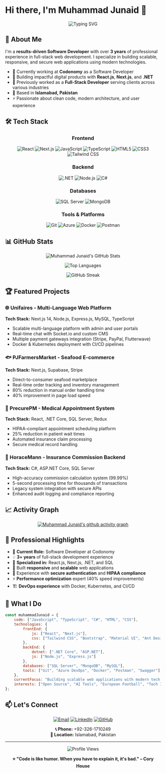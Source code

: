 # Hi there, I'm Muhammad Junaid 👋

<div align="center">
  
![Typing SVG](https://readme-typing-svg.herokuapp.com?font=Fira+Code&pause=1000&color=2E9FFF&center=true&vCenter=true&width=435&lines=Full+Stack+Web+Developer;3%2B+Years+Experience;React+%7C+Next.js+%7C+.NET+Developer;Building+Scalable+Solutions)

</div>

## 🚀 About Me

I'm a **results-driven Software Developer** with over **3 years** of professional experience in full-stack web development. I specialize in building scalable, responsive, and secure web applications using modern technologies.

- 🔭 Currently working at **Codonomy** as a Software Developer
- 🌱 Building impactful digital products with **React.js**, **Next.js**, and **.NET**
- 💼 Previously worked as a **Full-Stack Developer** serving clients across various industries
- 📍 Based in **Islamabad, Pakistan**
- ⚡ Passionate about clean code, modern architecture, and user experience

## 🛠️ Tech Stack

<div align="center">

### Frontend
![React](https://img.shields.io/badge/-React-61DAFB?style=for-the-badge&logo=react&logoColor=black)
![Next.js](https://img.shields.io/badge/-Next.js-000000?style=for-the-badge&logo=next.js&logoColor=white)
![JavaScript](https://img.shields.io/badge/-JavaScript-F7DF1E?style=for-the-badge&logo=javascript&logoColor=black)
![TypeScript](https://img.shields.io/badge/-TypeScript-3178C6?style=for-the-badge&logo=typescript&logoColor=white)
![HTML5](https://img.shields.io/badge/-HTML5-E34F26?style=for-the-badge&logo=html5&logoColor=white)
![CSS3](https://img.shields.io/badge/-CSS3-1572B6?style=for-the-badge&logo=css3&logoColor=white)
![Tailwind CSS](https://img.shields.io/badge/-Tailwind_CSS-38B2AC?style=for-the-badge&logo=tailwind-css&logoColor=white)

### Backend
![.NET](https://img.shields.io/badge/-.NET-512BD4?style=for-the-badge&logo=.net&logoColor=white)
![Node.js](https://img.shields.io/badge/-Node.js-339933?style=for-the-badge&logo=node.js&logoColor=white)
![C#](https://img.shields.io/badge/-C%23-239120?style=for-the-badge&logo=c-sharp&logoColor=white)

### Databases
![SQL Server](https://img.shields.io/badge/-SQL_Server-CC2927?style=for-the-badge&logo=microsoft-sql-server&logoColor=white)
![MongoDB](https://img.shields.io/badge/-MongoDB-47A248?style=for-the-badge&logo=mongodb&logoColor=white)

### Tools & Platforms
![Git](https://img.shields.io/badge/-Git-F05032?style=for-the-badge&logo=git&logoColor=white)
![Azure](https://img.shields.io/badge/-Azure-0078D4?style=for-the-badge&logo=microsoft-azure&logoColor=white)
![Docker](https://img.shields.io/badge/-Docker-2496ED?style=for-the-badge&logo=docker&logoColor=white)
![Postman](https://img.shields.io/badge/-Postman-FF6C37?style=for-the-badge&logo=postman&logoColor=white)

</div>

## 📊 GitHub Stats

<div align="center">
  
![Muhammad Junaid's GitHub Stats](https://github-readme-stats.vercel.app/api?username=junaidch249&show_icons=true&theme=tokyonight&hide_border=true&count_private=true)

![Top Languages](https://github-readme-stats.vercel.app/api/top-langs/?username=junaidch249&layout=compact&theme=tokyonight&hide_border=true)

![GitHub Streak](https://github-readme-streak-stats.herokuapp.com/?user=junaidch249&theme=tokyonight&hide_border=true)

</div>

## 🏆 Featured Projects

### 🌐 Unifaires - Multi-Language Web Platform
**Tech Stack:** Next.js 14, Node.js, Express.js, MySQL, TypeScript
- Scalable multi-language platform with admin and user portals
- Real-time chat with Socket.io and custom CMS
- Multiple payment gateways integration (Stripe, PayPal, Flutterwave)
- Docker & Kubernetes deployment with CI/CD pipelines

### 🐟 PJFarmersMarket - Seafood E-commerce
**Tech Stack:** Next.js, Supabase, Stripe
- Direct-to-consumer seafood marketplace
- Real-time order tracking and inventory management
- 80% reduction in manual order handling time
- 40% improvement in page load speed

### 🏥 PrecurePM - Medical Appointment System
**Tech Stack:** React, .NET Core, SQL Server, Redux
- HIPAA-compliant appointment scheduling platform
- 25% reduction in patient wait times
- Automated insurance claim processing
- Secure medical record handling

### 💼 HoraceMann - Insurance Commission Backend
**Tech Stack:** C#, ASP.NET Core, SQL Server
- High-accuracy commission calculation system (99.99%)
- 5-second processing time for thousands of transactions
- Legacy system integration with secure APIs
- Enhanced audit logging and compliance reporting

## 📈 Activity Graph

<div align="center">
  
[![Muhammad Junaid's github activity graph](https://github-readme-activity-graph.vercel.app/graph?username=junaidch249&theme=tokyo-night&hide_border=true)](https://github.com/ashutosh00710/github-readme-activity-graph)

</div>

## 🎯 Professional Highlights

- 🏢 **Current Role:** Software Developer at Codonomy
- 💡 **3+ years** of full-stack development experience  
- 🚀 **Specialized in:** React.js, Next.js, .NET, and SQL
- 📱 Built **responsive** and **scalable** web applications
- 🔐 Experience with **secure authentication** and **HIPAA compliance**
- ⚡ **Performance optimization** expert (40% speed improvements)
- 🏗️ **DevOps experience** with Docker, Kubernetes, and CI/CD

## 🌟 What I Do

```javascript
const muhammadJunaid = {
    code: ["JavaScript", "TypeScript", "C#", "HTML", "CSS"],
    technologies: {
        frontEnd: {
            js: ["React", "Next.js"],
            css: ["Tailwind CSS", "Bootstrap", "Material UI", "Ant Design"]
        },
        backEnd: {
            dotnet: [".NET Core", "ASP.NET"],
            js: ["Node.js", "Express.js"]
        },
        databases: ["SQL Server", "MongoDB", "MySQL"],
        tools: ["Git", "Azure DevOps", "Docker", "Postman", "Swagger"]
    },
    currentFocus: "Building scalable web applications with modern tech stack",
    interests: ["Open Source", "AI Tools", "European Football", "Tech Innovation"]
};
```

## 📫 Let's Connect

<div align="center">

[![Email](https://img.shields.io/badge/-Email-D14836?style=for-the-badge&logo=gmail&logoColor=white)](mailto:junaidch249249@gmail.com)
[![LinkedIn](https://img.shields.io/badge/-LinkedIn-0077B5?style=for-the-badge&logo=linkedin&logoColor=white)](https://linkedin.com/in/muhammadJunaid)
[![GitHub](https://img.shields.io/badge/-GitHub-181717?style=for-the-badge&logo=github&logoColor=white)](https://github.com/junaidch249)

**📞 Phone:** +92-326-1710249  
**📍 Location:** Islamabad, Pakistan

</div>

---

<div align="center">
  
![Profile Views](https://komarev.com/ghpvc/?username=junaidch249&color=blueviolet&style=for-the-badge)

**⭐ "Code is like humor. When you have to explain it, it's bad." – Cory House**

</div>
